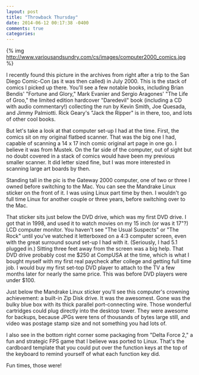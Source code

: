 ```yaml
---
layout: post
title: "Throwback Thursday"
date: 2014-06-12 00:17:38 -0400
comments: true
categories: 
---
```



{% img  http://www.variousandsundry.com/cs/images/computer2000_comics.jpg %}

I recently found this picture in the archives from right after a trip to the San Diego Comic-Con (as it was then called) in July 2000.  This is the stack of comics I picked up there.  You'll see a few notable books, including Brian Bendis' "Fortune and Glory," Mark Evanier and Sergio Aragones' "The Life of Groo," the limited edition hardcover "Daredevil" book (including a CD with audio commentary!) collecting the run by Kevin Smith, Joe Quesada, and Jimmy Palmiotti. Rick Geary's "Jack the Ripper" is in there, too, and lots of other cool books.

But let's take a look at that computer set-up I had at the time.  First, the comics sit on my original flatbed scanner.  That was the big one I had, capable of scanning a 14 x 17 inch comic original art page in one go. I believe it was from Mustek.  On the far side of the computer, out of sight but no doubt covered in a stack of comics would have been my previous smaller scanner. It did letter sized fine, but I was more interested in scanning large art boards by then.

Standing tall in the pic is the Gateway 2000 computer, one of two or three I owned before switching to the Mac.  You can see the Mandrake Linux sticker on the front of it.  I was using Linux part time by then.  I wouldn't go full time Linux for another couple or three years, before switching over to the Mac. 

That sticker sits just below the DVD drive, which was my first DVD drive.  I got that in 1998, and used it to watch movies on my 15 inch (or was it 17"?) LCD computer monitor.  You haven't see "The Usual Suspects" or "The Rock" until you've watched it letterboxed on a 4:3 computer screen, even with the great surround sound set-up I had with it.  (Seriously, I had 5.1 plugged in.)  Sitting three feet away from the screen was a big help.  That DVD drive probably cost me $250 at CompUSA at the time, which is what I bought myself with my first real paycheck after college and getting full time job.  I would buy my first set-top DVD player to attach to the TV a few months later for nearly the same price.  This was before DVD players were under $100.

Just below the Mandrake Linux sticker you'll see this computer's crowning achievement: a built-in Zip Disk drive.  It was the awesomest.  Gone was the bulky blue box with its thick parallel port-connecting wire.  Those wonderful cartridges could plug directly into the desktop tower.  They were awesome for backups, because JPGs were tens of thousands of bytes large still, and video was postage stamp size and not something you had lots of.

I also see in the bottom right corner some packaging from "Delta Force 2," a fun and strategic FPS game that I believe was ported to Linux.  That's the cardboard template that you could put over the function keys at the top of the keyboard to remind yourself of what each function key did.

Fun times, those were!